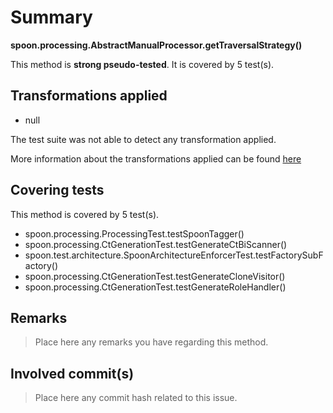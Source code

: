 # Summary
**spoon.processing.AbstractManualProcessor.getTraversalStrategy()**

This method is **strong pseudo-tested**.
It is covered by 5 test(s). 


## Transformations applied

- null


The test suite was not able to detect any transformation applied.

More information about the transformations applied can be found [here](https://github.com/STAMP-project/pitest-descartes)

## Covering tests
This method is covered by 5 test(s).
* spoon.processing.ProcessingTest.testSpoonTagger()
* spoon.processing.CtGenerationTest.testGenerateCtBiScanner()
* spoon.test.architecture.SpoonArchitectureEnforcerTest.testFactorySubFactory()
* spoon.processing.CtGenerationTest.testGenerateCloneVisitor()
* spoon.processing.CtGenerationTest.testGenerateRoleHandler()


## Remarks
> Place here any remarks you have regarding this method.

## Involved commit(s)

> Place here any commit hash related to this issue.
